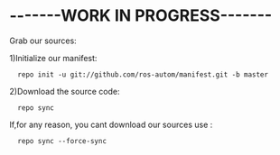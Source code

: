 # -------WORK IN PROGRESS-------

Grab our sources:

1)Initialize our manifest:

      repo init -u git://github.com/ros-autom/manifest.git -b master
      

2)Download the source code:

      repo sync 
      
If,for any reason, you cant download our sources use :
  
      repo sync --force-sync

